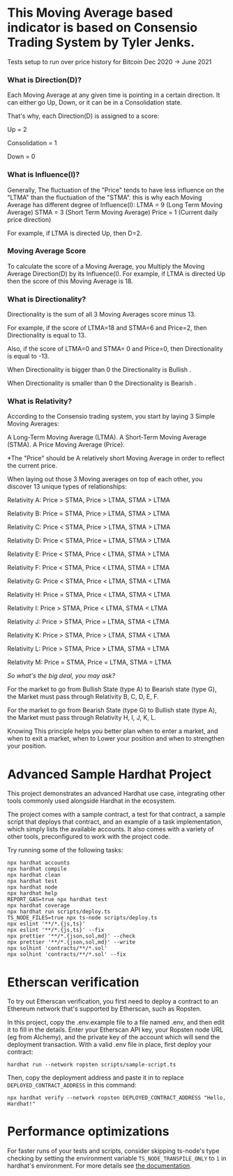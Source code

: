 
<h1>This Moving Average based indicator is based on Consensio Trading System by Tyler Jenks.</h1>

Tests setup to run over price history for Bitcoin Dec 2020 -> June 2021

<h3>What is Direction(D)?</h3>

Each Moving Average at any given time is pointing in a certain direction. It can either go Up, Down, or it can be in a Consolidation state.

That's why, each Direction(D) is assigned to a score:

Up = 2

Consolidation = 1

Down = 0

<h3>What is Influence(I)?</h3>

Generally, The fluctuation of the "Price" tends to have less influence on the "LTMA" than the fluctuation of the "STMA".
this is why each Moving Average has different degree of Influence(I):
LTMA = 9
(Long Term Moving Average)
STMA = 3
(Short Term Moving Average)
Price = 1
(Current daily price direction)

For example, if LTMA is directed Up, then D=2.

<h3>Moving Average Score</h3>

To calculate the score of a Moving Average, you Multiply the Moving Average Direction(D) by its Influence(I).
For example, if LTMA is directed Up then the score of this Moving Average is 18.

<h3>What is Directionality?</h3>

Directionality is the sum of all 3 Moving Averages score minus 13.

For example, if the score of LTMA=18 and STMA=6 and Price=2, then Directionality is equal to 13.

Also, if the score of LTMA=0 and STMA= 0 and Price=0, then Directionality is equal to -13.

When Directionality is bigger than 0 the Directionality is Bullish .

When Directionality is smaller than 0 the Directionality is Bearish .

<h3>What is Relativity?</h3>

According to the Consensio trading system, you start by laying 3 Simple Moving Averages:

A Long-Term Moving Average (LTMA).
A Short-Term Moving Average (STMA).
A Price Moving Average (Price).

*The "Price" should be A relatively short Moving Average in order to reflect the current price.


When laying out those 3 Moving averages on top of each other, you discover 13 unique types of relationships:

Relativity A: Price > STMA, Price > LTMA, STMA > LTMA

Relativity B: Price = STMA, Price > LTMA, STMA > LTMA

Relativity C: Price < STMA, Price > LTMA, STMA > LTMA

Relativity D: Price < STMA, Price = LTMA, STMA > LTMA

Relativity E: Price < STMA, Price < LTMA, STMA > LTMA

Relativity F: Price < STMA, Price < LTMA, STMA = LTMA

Relativity G: Price < STMA, Price < LTMA, STMA < LTMA

Relativity H: Price = STMA, Price < LTMA, STMA < LTMA

Relativity I: Price > STMA, Price < LTMA, STMA < LTMA

Relativity J: Price > STMA, Price = LTMA, STMA < LTMA

Relativity K: Price > STMA, Price > LTMA, STMA < LTMA

Relativity L: Price > STMA, Price > LTMA, STMA = LTMA

Relativity M: Price = STMA, Price = LTMA, STMA = LTMA

*So what's the big deal, you may ask?*

For the market to go from Bullish State (type A) to Bearish state (type G), the Market must pass through Relativity B, C, D, E, F.

For the market to go from Bearish State (type G) to Bullish state (type A), the Market must pass through Relativity H, I, J, K, L.

Knowing This principle helps you better plan when to enter a market, and when to exit a market, when to Lower your position and when to strengthen your position.


# Advanced Sample Hardhat Project

This project demonstrates an advanced Hardhat use case, integrating other tools commonly used alongside Hardhat in the ecosystem.

The project comes with a sample contract, a test for that contract, a sample script that deploys that contract, and an example of a task implementation, which simply lists the available accounts. It also comes with a variety of other tools, preconfigured to work with the project code.

Try running some of the following tasks:

```shell
npx hardhat accounts
npx hardhat compile
npx hardhat clean
npx hardhat test
npx hardhat node
npx hardhat help
REPORT_GAS=true npx hardhat test
npx hardhat coverage
npx hardhat run scripts/deploy.ts
TS_NODE_FILES=true npx ts-node scripts/deploy.ts
npx eslint '**/*.{js,ts}'
npx eslint '**/*.{js,ts}' --fix
npx prettier '**/*.{json,sol,md}' --check
npx prettier '**/*.{json,sol,md}' --write
npx solhint 'contracts/**/*.sol'
npx solhint 'contracts/**/*.sol' --fix
```

# Etherscan verification

To try out Etherscan verification, you first need to deploy a contract to an Ethereum network that's supported by Etherscan, such as Ropsten.

In this project, copy the .env.example file to a file named .env, and then edit it to fill in the details. Enter your Etherscan API key, your Ropsten node URL (eg from Alchemy), and the private key of the account which will send the deployment transaction. With a valid .env file in place, first deploy your contract:

```shell
hardhat run --network ropsten scripts/sample-script.ts
```

Then, copy the deployment address and paste it in to replace `DEPLOYED_CONTRACT_ADDRESS` in this command:

```shell
npx hardhat verify --network ropsten DEPLOYED_CONTRACT_ADDRESS "Hello, Hardhat!"
```

# Performance optimizations

For faster runs of your tests and scripts, consider skipping ts-node's type checking by setting the environment variable `TS_NODE_TRANSPILE_ONLY` to `1` in hardhat's environment. For more details see [the documentation](https://hardhat.org/guides/typescript.html#performance-optimizations).
